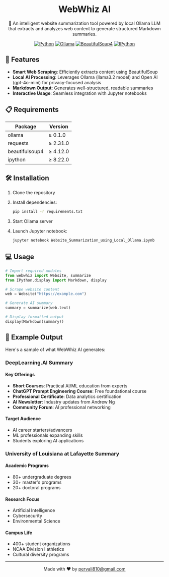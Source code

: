 <div align="center">

# WebWhiz AI

🤖 An intelligent website summarization tool powered by local Ollama LLM that extracts and analyzes web content to generate structured Markdown summaries.

[![Python](https://img.shields.io/badge/Python-3.8%2B-blue)](https://www.python.org/)
[![Ollama](https://img.shields.io/badge/Ollama-%E2%89%A50.1.0-green)](https://ollama.ai/)
[![BeautifulSoup4](https://img.shields.io/badge/BeautifulSoup4-%E2%89%A54.12.0-orange)](https://www.crummy.com/software/BeautifulSoup/)
[![IPython](https://img.shields.io/badge/IPython-%E2%89%A58.22.0-yellow)](https://ipython.org/)

</div>

## 🚀 Features

- **Smart Web Scraping**: Efficiently extracts content using BeautifulSoup
- **Local AI Processing**: Leverages Ollama (llama3.2 model) and Open AI (gpt-4o-mini) for privacy-focused analysis
- **Markdown Output**: Generates well-structured, readable summaries
- **Interactive Usage**: Seamless integration with Jupyter notebooks

## 📋 Requirements

| Package | Version |
|---------|----------|
| ollama | ≥ 0.1.0 |
| requests | ≥ 2.31.0 |
| beautifulsoup4 | ≥ 4.12.0 |
| ipython | ≥ 8.22.0 |

## 🛠️ Installation

1. Clone the repository

2. Install dependencies:
   ```bash
   pip install -r requirements.txt
   ```

3. Start Ollama server

4. Launch Jupyter notebook:
   ```bash
   jupyter notebook Website_Summarization_using_Local_Ollama.ipynb
   ```

## 💻 Usage

```python
# Import required modules
from webwhiz import Website, summarize
from IPython.display import Markdown, display

# Scrape website content
web = Website("https://example.com")

# Generate AI summary
summary = summarize(web.text)

# Display formatted output
display(Markdown(summary))
```

## 📝 Example Output

Here's a sample of what WebWhiz AI generates:

### DeepLearning.AI Summary

#### Key Offerings
- **Short Courses**: Practical AI/ML education from experts
- **ChatGPT Prompt Engineering Course**: Free foundational course
- **Professional Certificate**: Data analytics certification
- **AI Newsletter**: Industry updates from Andrew Ng
- **Community Forum**: AI professional networking

#### Target Audience
- AI career starters/advancers
- ML professionals expanding skills
- Students exploring AI applications

### University of Louisiana at Lafayette Summary

#### Academic Programs
- 80+ undergraduate degrees
- 30+ master's programs
- 20+ doctoral programs

#### Research Focus
- Artificial Intelligence
- Cybersecurity
- Environmental Science

#### Campus Life
- 400+ student organizations
- NCAA Division I athletics
- Cultural diversity programs

---

<div align="center">
Made with ❤️ by <a href="mailto:pervali810@gmail.com">pervali810@gmail.com</a>
</div>
